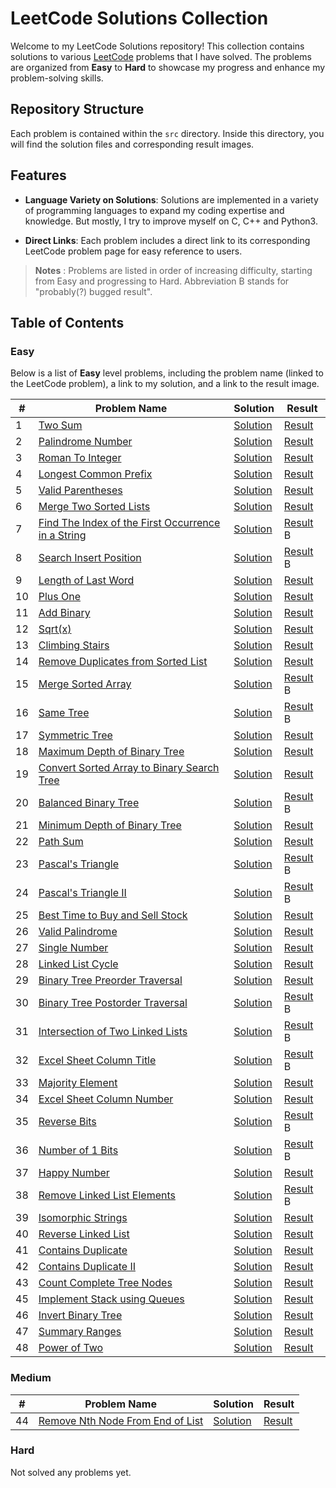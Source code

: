 # LeetCode Solutions Collection

Welcome to my LeetCode Solutions repository! This collection contains solutions to various [LeetCode](https://leetcode.com/) problems that I have solved. The problems are organized from **Easy** to **Hard** to showcase my progress and enhance my problem-solving skills.

## Repository Structure

Each problem is contained within the `src` directory. Inside this directory, you will find the solution files and corresponding result images.

## Features

- **Language Variety on Solutions**: Solutions are implemented in a variety of programming languages to expand my coding expertise and knowledge. But mostly, I try to improve myself on C, C++ and Python3.

- **Direct Links**: Each problem includes a direct link to its corresponding LeetCode problem page for easy reference to users.

> **Notes** : Problems are listed in order of increasing difficulty, starting from Easy and progressing to Hard. Abbreviation B stands for "probably(?) bugged result".

## Table of Contents

### Easy

Below is a list of **Easy** level problems, including the problem name (linked to the LeetCode problem), a link to my solution, and a link to the result image.

| #   | Problem Name                                                                                                                           | Solution                  | Result                    |
| --- | -------------------------------------------------------------------------------------------------------------------------------------- | ------------------------- | ------------------------- |
| 1   | [Two Sum](https://leetcode.com/problems/two-sum/)                                                                                      | [Solution](./src/1.ts)    | [Result](./src/1.png)     |
| 2   | [Palindrome Number](https://leetcode.com/problems/palindrome-number)                                                                   | [Solution](./src/9.cs)    | [Result](./src/9.png)     |
| 3   | [Roman To Integer](https://leetcode.com/problems/roman-to-integer)                                                                     | [Solution](./src/13.ts)   | [Result](./src/13.png)    |
| 4   | [Longest Common Prefix](https://leetcode.com/problems/longest-common-prefix)                                                           | [Solution](./src/14.cs)   | [Result](./src/14.png)    |
| 5   | [Valid Parentheses](https://leetcode.com/problems/valid-parentheses)                                                                   | [Solution](./src/20.cs)   | [Result](./src/20.png)    |
| 6   | [Merge Two Sorted Lists](https://leetcode.com/problems/merge-two-sorted-lists)                                                         | [Solution](./src/21.py)   | [Result](./src/21.png)    |
| 7   | [Find The Index of the First Occurrence in a String](https://leetcode.com/problems/find-the-index-of-the-first-occurrence-in-a-string) | [Solution](./src/28.java) | [Result](./src/28.png) B  |
| 8   | [Search Insert Position](https://https://leetcode.com/problems/search-insert-position/description/)                                    | [Solution](./src/35.cpp)  | [Result](./src/35.png) B  |
| 9   | [Length of Last Word](https://leetcode.com/problems/length-of-last-word)                                                               | [Solution](./src/58.c)    | [Result](./src/58.png)    |
| 10  | [Plus One](https://leetcode.com/problems/plus-one)                                                                                     | [Solution](./src/66.js)   | [Result](./src/66.png)    |
| 11  | [Add Binary](https://leetcode.com/problems/add-binary)                                                                                 | [Solution](./src/67.py)   | [Result](./src/67.png)    |
| 12  | [Sqrt(x)](https://leetcode.com/problems/sqrtx)                                                                                         | [Solution](./src/69.c)    | [Result](./src/69.png)    |
| 13  | [Climbing Stairs](https://leetcode.com/problems/climbing-stairs)                                                                       | [Solution](./src/70.py)   | [Result](./src/70.png)    |
| 14  | [Remove Duplicates from Sorted List](https://leetcode.com/problems/remove-duplicates-from-sorted-list)                                 | [Solution](./src/83.py)   | [Result](./src/83.png)    |
| 15  | [Merge Sorted Array](https://leetcode.com/problems/merge-sorted-array)                                                                 | [Solution](./src/88.cpp)  | [Result](./src/88.png) B  |
| 16  | [Same Tree](https://leetcode.com/problems/same-tree)                                                                                   | [Solution](./src/100.cpp) | [Result](./src/100.png) B |
| 17  | [Symmetric Tree](https://leetcode.com/problems/symmetric-tree)                                                                         | [Solution](./src/101.cpp) | [Result](./src/101.png)   |
| 18  | [Maximum Depth of Binary Tree](https://leetcode.com/problems/maximum-depth-of-binary-tree/)                                            | [Solution](./src/104.cpp) | [Result](./src/104.png)   |
| 19  | [Convert Sorted Array to Binary Search Tree](https://leetcode.com/problems/convert-sorted-array-to-binary-search-tree)                 | [Solution](./src/108.cpp) | [Result](./src/108.png)   |
| 20  | [Balanced Binary Tree](https://leetcode.com/problems/balanced-binary-tree)                                                             | [Solution](./src/110.cpp) | [Result](./src/110.png) B |
| 21  | [Minimum Depth of Binary Tree](https://leetcode.com/problems/minimum-depth-of-binary-tree)                                             | [Solution](./src/111.cpp) | [Result](./src/111.png)   |
| 22  | [Path Sum](https://leetcode.com/problems/path-sum)                                                                                     | [Solution](./src/112.cpp) | [Result](./src/112.png)   |
| 23  | [Pascal's Triangle](https://leetcode.com/problems/pascals-triangle)                                                                    | [Solution](./src/118.cpp) | [Result](./src/118.png) B |
| 24  | [Pascal's Triangle II](https://leetcode.com/problems/pascals-triangle-ii)                                                              | [Solution](./src/119.cpp) | [Result](./src/119.png) B |
| 25  | [Best Time to Buy and Sell Stock](https://leetcode.com/problems/best-time-to-buy-and-sell-stock)                                       | [Solution](./src/121.cpp) | [Result](./src/121.png)   |
| 26  | [Valid Palindrome](https://leetcode.com/problems/valid-palindrome)                                                                     | [Solution](./src/125.cpp) | [Result](./src/125.png)   |
| 27  | [Single Number](https://leetcode.com/problems/single-number)                                                                           | [Solution](./src/136.cpp) | [Result](./src/136.png)   |
| 28  | [Linked List Cycle](https://leetcode.com/problems/linked-list-cycle)                                                                   | [Solution](./src/141.cpp) | [Result](./src/141.png)   |
| 29  | [Binary Tree Preorder Traversal](https://leetcode.com/problems/binary-tree-preorder-traversal)                                         | [Solution](./src/144.cpp) | [Result](./src/144.png)   |
| 30  | [Binary Tree Postorder Traversal](https://leetcode.com/problems/binary-tree-postorder-traversal)                                       | [Solution](./src/145.cpp) | [Result](./src/145.png) B |
| 31  | [Intersection of Two Linked Lists](https://leetcode.com/problems/intersection-of-two-linked-lists)                                     | [Solution](./src/160.cpp) | [Result](./src/160.png) B |
| 32  | [Excel Sheet Column Title](https://leetcode.com/problems/excel-sheet-column-title)                                                     | [Solution](./src/168.cpp) | [Result](./src/168.png) B |
| 33  | [Majority Element](https://leetcode.com/problems/majority-element/excel-sheet-column-title)                                            | [Solution](./src/169.cpp) | [Result](./src/169.png)   |
| 34  | [Excel Sheet Column Number](https://leetcode.com/problems/excel-sheet-column-number)                                                   | [Solution](./src/171.cpp) | [Result](./src/171.png)   |
| 35  | [Reverse Bits](https://leetcode.com/problems/reverse-bits)                                                                             | [Solution](./src/190.cpp) | [Result](./src/190.png) B |
| 36  | [Number of 1 Bits](https://leetcode.com/problems/number-of-1-bits)                                                                     | [Solution](./src/191.cpp) | [Result](./src/191.png) B |
| 37  | [Happy Number](https://leetcode.com/problems/happy-number)                                                                             | [Solution](./src/202.cpp) | [Result](./src/202.png)   |
| 38  | [Remove Linked List Elements](https://leetcode.com/problems/remove-linked-list-elements)                                               | [Solution](./src/203.cpp) | [Result](./src/203.png) B |
| 39  | [Isomorphic Strings](https://leetcode.com/problems/isomorphic-strings)                                                                 | [Solution](./src/205.cpp) | [Result](./src/205.png)   |
| 40  | [Reverse Linked List](https://leetcode.com/problems/reverse-linked-list)                                                               | [Solution](./src/206.cpp) | [Result](./src/206.png)   |
| 41  | [Contains Duplicate](https://leetcode.com/problems/contains-duplicate)                                                                 | [Solution](./src/217.cpp) | [Result](./src/217.png)   |
| 42  | [Contains Duplicate II](https://leetcode.com/problems/contains-duplicate-ii)                                                           | [Solution](./src/219.cpp) | [Result](./src/219.png)   |
| 43  | [Count Complete Tree Nodes](https://leetcode.com/problems/count-complete-tree-nodes)                                                   | [Solution](./src/222.cpp) | [Result](./src/222.png)   |
| 45  | [Implement Stack using Queues](https://leetcode.com/problems/implement-stack-using-queues)                                             | [Solution](./src/225.cpp) | [Result](./src/225.png)   |
| 46  | [Invert Binary Tree](https://leetcode.com/problems/invert-binary-tree)                                                                 | [Solution](./src/226.cpp) | [Result](./src/226.png)   |
| 47  | [Summary Ranges](https://leetcode.com/problems/summary-ranges)                                                                         | [Solution](./src/228.cpp) | [Result](./src/228.png)   |
| 48  | [Power of Two](https://leetcode.com/problems/power-of-two)                                                                             | [Solution](./src/231.cpp) | [Result](./src/231.png)   |

### Medium

| #   | Problem Name                                                                                       | Solution                 | Result                 |
| --- | -------------------------------------------------------------------------------------------------- | ------------------------ | ---------------------- |
| 44  | [Remove Nth Node From End of List](https://leetcode.com/problems/remove-nth-node-from-end-of-list) | [Solution](./src/19.cpp) | [Result](./src/19.png) |

### Hard

Not solved any problems yet.
